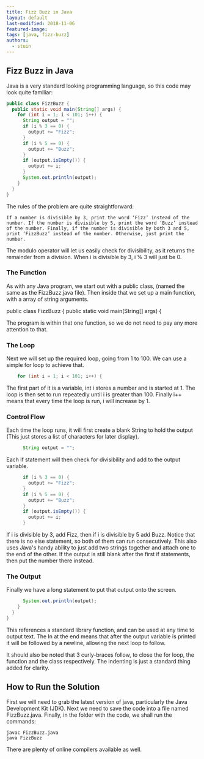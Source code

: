 ```yaml
---
title: Fizz Buzz in Java
layout: default
last-modified: 2018-11-06
featured-image: 
tags: [java, fizz-buzz]
authors:
  - stuin
---
```


## Fizz Buzz in Java

Java is a very standard looking programming language, so this code may look quite familiar:

```java
public class FizzBuzz {
  public static void main(String[] args) {
    for (int i = 1; i < 101; i++) {
      String output = "";
      if (i % 3 == 0) {
        output += "Fizz";
      }
      if (i % 5 == 0) {
        output += "Buzz";
      }
      if (output.isEmpty()) {
        output += i;
      }
      System.out.println(output);
    }
  }
}
```

The rules of the problem are quite straightforward:

    If a number is divisible by 3, print the word ‘Fizz’ instead of the number. If the number is divisible by 5, print the word ‘Buzz’ instead of the number. Finally, if the number is divisible by both 3 and 5, print ‘FizzBuzz’ instead of the number. Otherwise, just print the number.

The modulo operator will let us easily check for divisibility, as it returns the remainder from a division. When i is divisible by 3, i % 3 will just be 0.
### The Function

As with any Java program, we start out with a public class, (named the same as the FizzBuzz.java file). Then inside that we set up a main function, with a array of string arguments.

public class FizzBuzz {
  public static void main(String[] args) {

The program is within that one function, so we do not need to pay any more attention to that.
### The Loop

Next we will set up the required loop, going from 1 to 100. We can use a simple for loop to achieve that.

```java
    for (int i = 1; i < 101; i++) {
```

The first part of it is a variable, int i stores a number and is started at 1. The loop is then set to run repeatedly until i is greater than 100. Finally i++ means that every time the loop is run, i will increase by 1.
### Control Flow

Each time the loop runs, it will first create a blank String to hold the output (This just stores a list of characters for later display).

```java
      String output = "";
```

Each if statement will then check for divisibility and add to the output variable.

```java
      if (i % 3 == 0) { 
        output += "Fizz"; 
      } 
      if (i % 5 == 0) { 
        output += "Buzz"; 
      } 
      if (output.isEmpty()) { 
        output += i; 
      } 
```

If i is divisible by 3, add Fizz, then if i is divisible by 5 add Buzz. Notice that there is no else statement, so both of them can run consecutively. This also uses Java's handy ability to just add two strings together and attach one to the end of the other. If the output is still blank after the first if statements, then put the number there instead.
### The Output

Finally we have a long statement to put that output onto the screen.

```java
      System.out.println(output);
    }
  }
}
```

This references a standard library function, and can be used at any time to output text. The ln at the end means that after the output variable is printed it will be followed by a newline, allowing the next loop to follow.

It should also be noted that 3 curly-braces follow, to close the for loop, the function and the class respectively. The indenting is just a standard thing added for clarity.
## How to Run the Solution

First we will need to grab the latest version of java, particularly the Java Development Kit (JDK). Next we need to save the code into a file named FizzBuzz.java. Finally, in the folder with the code, we shall run the commands:

```console
javac FizzBuzz.java
java FizzBuzz
```

There are plenty of online compilers available as well. 
